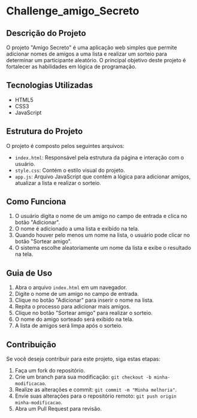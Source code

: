 # Challenge_amigo_Secreto

## Descrição do Projeto
O projeto "Amigo Secreto" é uma aplicação web simples que permite adicionar nomes de amigos a uma lista e realizar um sorteio para determinar um participante aleatório. O principal objetivo deste projeto é fortalecer as habilidades em lógica de programação.

## Tecnologias Utilizadas
- HTML5
- CSS3
- JavaScript

## Estrutura do Projeto
O projeto é composto pelos seguintes arquivos:

- `index.html`: Responsável pela estrutura da página e interação com o usuário.
- `style.css`: Contém o estilo visual do projeto.
- `app.js`: Arquivo JavaScript que contém a lógica para adicionar amigos, atualizar a lista e realizar o sorteio.

## Como Funciona
1. O usuário digita o nome de um amigo no campo de entrada e clica no botão "Adicionar".
2. O nome é adicionado a uma lista e exibido na tela.
3. Quando houver pelo menos um nome na lista, o usuário pode clicar no botão "Sortear amigo".
4. O sistema escolhe aleatoriamente um nome da lista e exibe o resultado na tela.

## Guia de Uso
1. Abra o arquivo `index.html` em um navegador.
2. Digite o nome de um amigo no campo de entrada.
3. Clique no botão "Adicionar" para inserir o nome na lista.
4. Repita o processo para adicionar mais amigos.
5. Clique no botão "Sortear amigo" para realizar o sorteio.
6. O nome do amigo sorteado será exibido na tela.
7. A lista de amigos será limpa após o sorteio.

## Contribuição
Se você deseja contribuir para este projeto, siga estas etapas:
1. Faça um fork do repositório.
2. Crie um branch para sua modificação: `git checkout -b minha-modificacao`.
3. Realize as alterações e commit: `git commit -m "Minha melhoria"`.
4. Envie suas alterações para o repositório remoto: `git push origin minha-modificacao`.
5. Abra um Pull Request para revisão.


